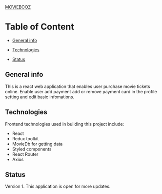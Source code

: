 [MOVIEBOOZ](https://movieboomz.netlify.app/)

# Table of Content

- [General info](#general-info)

- [Technologies](#technologies)
- [Status](status)

## General info

This is a react web application that enables user purchase movie tickets online.
Enable user add payment add or remove payment card in the profile setting and edit basic infomations.

## Technologies

Frontend technologies used in building this project include:

- React
- Redux toolkit
- MovieDb for getting data
- Styled components
- React Router
- Axios

## Status

Version 1.
This application is open for more updates.
